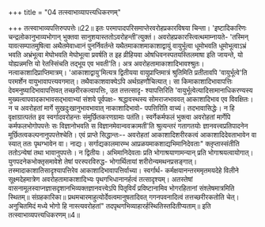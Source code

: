 +++
title = "04 तत्स्वाभाव्यापत्त्यधिकरणम्"

+++
तत्स्वाभाव्यपत्तिरुपपत्तेः॥22॥ इतः परमापादपरिसमाप्तेरवरोहप्रकारविषया चिन्ता। 'इष्टादिकारिणः चन्द्रलोकानुभाव्यभोगान् भुक्तवा सानुशयास्ततोऽवरोहन्ती'त्युक्तं। अवरोहप्रकारस्त्वित्थमाम्नायते- 'तस्मिन् यावत्सम्पातमुषित्वा अथैतमेवाध्वानं पुनर्निवर्तन्ते यथैतमाकाशमाकाशाद्वायुं वायुर्भूत्वा धूमोभवति धूमोभूत्वाऽभ्रं भवति अभ्रंभूत्वा मेघोभवति मेघोभूत्वा प्रवर्षति त इह व्रीहियवा ओषधिवनस्पतयस्तिलमाषा इति जायन्ते, यो योह्यन्नमत्ति यो रेतस्सिंचति तद्भूय एव भवती'ति। अत्र अवरोहतामाकाशादिभावश्श्रुतः। नत्वाकाशादिप्राप्तिमात्रम्। 'आकाशाद्वायु'मित्यत्र द्वितीयया वायुप्राप्तिमात्रं श्रुतिमिति प्रतीतावपि 'वायुर्भूत्वे'ति परमर्शेन वायुभावापत्त्यवगमात्। तथैवाकाशवाक्येऽपि अर्थग्रहणौचित्यात्। सा किमाकाशादिभावापत्तिः देवमनुष्यादिभावापत्तिवत् तच्छरीरकत्वापत्तिः, उत तत्तत्सादृ- श्यापत्तिरिति 'वायुर्भूत्वेत्यादिसामानाधिकरण्यस्य मुख्यत्वापवादकाभावसद्भावाभ्यां संशये पूर्वपक्षः- श्रद्धावस्थस्य सोमराजभाववत् आकाशादिभाव एव विवक्षितः। न च अवरोहतां मार्गे सुखदुःखानुभावभावात् नाकाशादिभावो- पपत्तिरिति वाच्यं। तदभावासिद्धेः। न हि वृक्षाग्रात्पतंत इव स्वर्गादवरोहन्तः संमुर्छितकरणग्रामाः पतंति। स्वर्गेकर्मफलं भुक्त्वा अवरोहतां मार्गेपि कर्मफलभोगोपपत्तेः सः विज्ञानोभवति स विज्ञानमेवान्ववक्रामती'ति श्रुत्यन्तरं गतागतयोः ज्ञानवत्त्वप्रतिपादनेन मूर्छितत्वकल्पनानुपपत्तेश्चेति। एवं प्राप्ते सिद्धान्तः-- अवरोहतां आकाशादिशरीरकत्वं आकाशादिदेवताभावेन वा स्यात् ततः पृथग्भावेन वा। नाद्यः। सर्गाद्यकालमारम्भ आप्रळयमाकशाद्यभिमानिदेवताः" क्लृप्तास्संतीति ततोऽन्येषां तथा भावानुपपत्तेः। न द्वितीयः। अभिमानिदेवताः प्रति भोगाश्रयाणामन्यान् प्रति भोगाश्रयत्वायोगात्। युगपदनेकभोक्तृसमावेशे तेषां परस्परविरुद्ध- भोगार्थितायां शरीरोन्यमथनप्रसङ्गात्। तस्मादाकाशातिसादृश्यापत्तिरेव आकाशादिभावापत्तिर्वाच्या। स्वर्गार्थ- कर्मक्षयानन्तरममृतमयदेहे विलीने सूक्ष्मदेहमात्रेण अवरोहतामाकाशादिभ्यः पृथगभिधानानर्हत्वं तत्सादृश्यम्। अतस्तेषां वासनामूलस्वाप्नज्ञासदृशानभिव्यक्तज्ञानवत्त्वेऽपि पितृविर्यं प्रविष्टानामिव भोगरहितानां संश्लेषमात्रमिति स्थितम्॥ संग्रहकारिका॥ प्रथमचारमाहुत्योर्देवत्वमानुषतादिवत् गगनपवनादित्वं तत्तच्छरीरकतोति चेत्। अनुचितमिदं मध्ये भोगो हि नास्त्यवरोहतां" तदपृथगभिव्याहारर्हस्थितिस्तदितीप्यताम्॥ इति तत्स्वाभाव्यपत्त्यधिकरणम्॥4॥